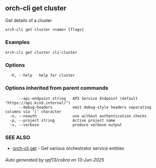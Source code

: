 ## orch-cli get cluster

Get details of a cluster

```
orch-cli get cluster <name> [flags]
```

### Examples

```
orch-cli get cluster cli-cluster
```

### Options

```
  -h, --help   help for cluster
```

### Options inherited from parent commands

```
      --api-endpoint string   API Service Endpoint (default "https://api.kind.internal/")
      --debug-headers         emit debug-style headers separating columns via '|' character
  -n, --noauth                use without authentication checks
  -p, --project string        Active project name
  -v, --verbose               produce verbose output
```

### SEE ALSO

* [orch-cli get](orch-cli_get.md)	 - Get various orchestrator service entities

###### Auto generated by spf13/cobra on 13-Jun-2025
